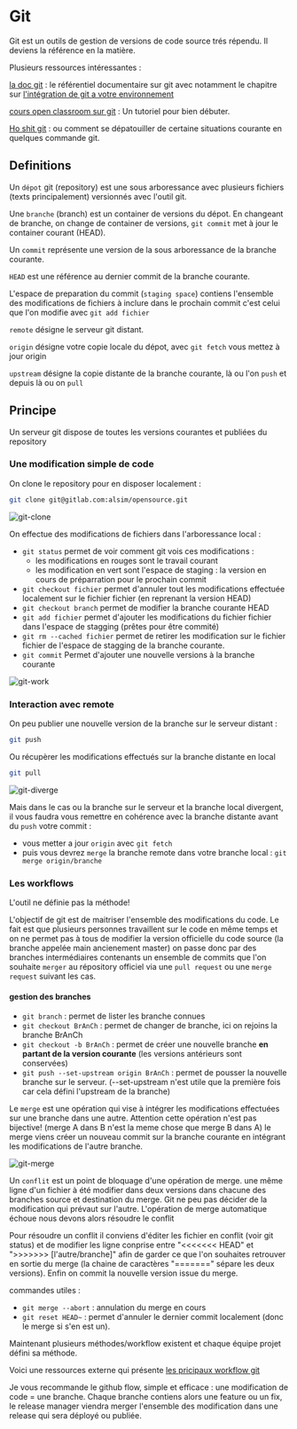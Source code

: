 # Git

Git est un outils de gestion de versions de code source trés répendu. Il deviens la référence en la matière.

Plusieurs ressources intéressantes :

[la doc git](https://git-scm.com/doc) : le référentiel documentaire sur git avec notamment le chapitre sur [l'intégration de git a votre environnement](https://git-scm.com/book/fr/v2/D%C3%A9marrage-rapide-Installation-de-Git)

[cours open classroom sur git](https://openclassrooms.com/fr/courses/1233741-gerez-vos-codes-source-avec-git) : Un tutoriel pour bien débuter.

[Ho shit git](https://ohshitgit.com/) : ou comment se dépatouiller de certaine situations courante en quelques commande git.

## Definitions

Un `dépot` git (repository) est une sous arboressance avec plusieurs fichiers (texts principalement) versionnés avec l'outil git.

Une `branche` (branch) est un container de versions du dépot. En changeant de branche, on change de container de versions, `git commit` met à jour le container courant (HEAD).

Un `commit` représente une version de la sous arboressance de la branche courante.

`HEAD` est une référence au dernier commit de la branche courante.

L'espace de preparation du commit (`staging space`) contiens l'ensemble des modifications de fichiers à inclure dans le prochain commit c'est celui que l'on modifie avec `git add fichier`

`remote` désigne le serveur git distant.

`origin` désigne votre copie locale du dépot, avec `git fetch` vous mettez à jour origin

`upstream` désigne la copie distante de la branche courante, là ou l'on `push` et depuis là ou on `pull`

## Principe

Un serveur git dispose de toutes les versions courantes et publiées du repository

### Une modification simple de code

On clone le repository pour en disposer localement :

```bash
git clone git@gitlab.com:alsim/opensource.git
```

![git-clone](../../images/git-clone.drawio.png)

On effectue des modifications de fichiers dans l'arboressance local :

* `git status` permet de voir comment git vois ces modifications :
  * les modifications en rouges sont le travail courant
  * les modification en vert sont l'espace de staging : la version en cours de préparration pour le prochain commit
* `git checkout fichier` permet d'annuler tout les modifications effectuée localement sur le fichier fichier (en reprenant la version HEAD)
* `git checkout branch` permet de modifier la branche courante HEAD
* `git add fichier` permet d'ajouter les modifications du fichier fichier dans l'espace de stagging (prêtes pour être commité)
* `git rm --cached fichier` permet de retirer les modification sur le fichier fichier de l'espace de stagging de la branche courante.
* `git commit` Permet d'ajouter une nouvelle versions à la branche courante

![git-work](../../images/git-work.drawio.png)

### Interaction avec remote

On peu publier une nouvelle version de la branche sur le serveur distant :

```bash
git push 
```

Ou récupèrer les modifications effectués sur la branche distante en local

```bash
git pull
```

![git-diverge](../../images/git-diverge.drawio.png)

Mais dans le cas ou la branche sur le serveur et la branche local divergent, il vous faudra vous remettre en cohérence avec la branche distante avant du `push` votre commit :

* vous metter a jour `origin` avec `git fetch`
* puis vous devrez `merge` la branche remote dans votre branche local : `git merge origin/branche`

### Les workflows

L'outil ne définie pas la méthode!

L'objectif de git est de maitriser l'ensemble des modifications du code. Le fait est que plusieurs personnes travaillent sur le code en même temps et on ne permet pas à tous de modifier la version officielle du code source (la branche appelée main ancienement master) on passe donc par des branches intermédiaires contenants un ensemble de commits que l'on souhaite `merger` au répository officiel via une `pull request` ou une `merge request` suivant les cas.

#### gestion des branches

* `git branch` : permet de lister les branche connues
* `git checkout BrAnCh` : permet de changer de branche, ici on rejoins la branche BrAnCh
* `git checkout -b BrAnCh` : permet de créer une nouvelle branche **en partant de la version courante** (les versions antérieurs sont conservées)
* `git push --set-upstream origin BrAnCh` : permet de pousser la nouvelle branche sur le serveur. (--set-upstream n'est utile que la première fois car cela défini l'upstream de la branche)

Le `merge` est une opération qui vise à intégrer les modifications effectuées sur une branche dans une autre.
Attention cette opération n'est pas bijective! (merge A dans B n'est la meme chose que merge B dans A) le merge viens créer un nouveau commit sur la branche courante en intégrant les modifications de l'autre branche.  

![git-merge](../../images/git-merge.drawio.png)

Un `conflit` est un point de bloquage d'une opération de merge. une même ligne d'un fichier à été modifier dans deux versions dans chacune des branches source et destination du merge. Git ne peu pas décider de la modification qui prévaut sur l'autre. L'opération de merge automatique échoue nous devons alors résoudre le conflit  

Pour résoudre un conflit il conviens d'éditer les fichier en conflit (voir git status) et de modifier les ligne conprise entre  "<<<<<<< HEAD" et ">>>>>>> [l'autre/branche]" afin de garder ce que l'on souhaites retrouver en sortie du merge (la chaine de caractères "=======" sépare les deux versions). Enfin on commit la nouvelle version issue du merge.  

commandes utiles :

* `git merge --abort` : annulation du merge en cours
* `git reset HEAD~` : permet d'annuler le dernier commit localement (donc le merge si s'en est un).

Maintenant plusieurs méthodes/workflow existent et chaque équipe projet défini sa méthode.

Voici une ressources externe qui présente [les pricipaux workflow git](https://medium.com/@OVHUXLabs/la-puissance-des-workflows-git-12e195cafe44)

Je vous recommande le github flow, simple et efficace : une modification de code = une branche.
Chaque branche contiens alors une feature ou un fix, le release manager viendra merger l'ensemble des modification dans une release qui sera déployé ou publiée.
